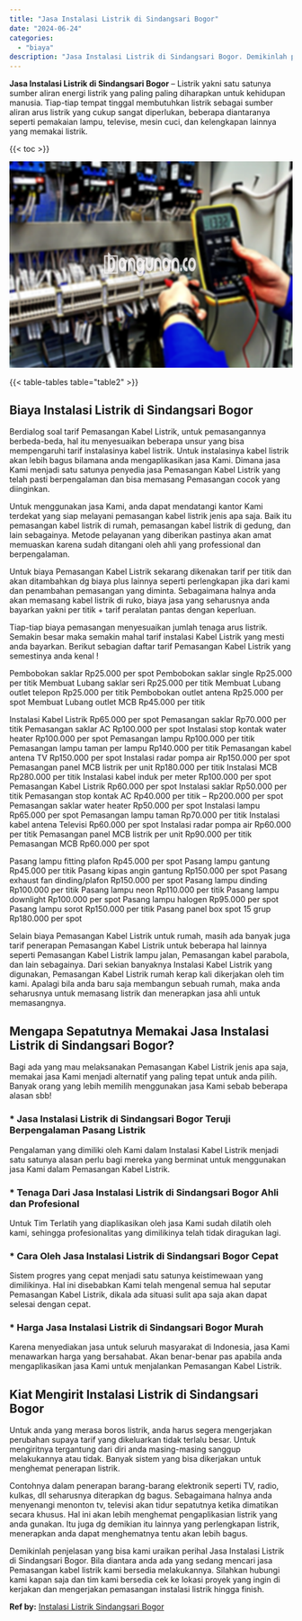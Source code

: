 ```yaml
---
title: "Jasa Instalasi Listrik di Sindangsari Bogor"
date: "2024-06-24"
categories: 
  - "biaya"
description: "Jasa Instalasi Listrik di Sindangsari Bogor. Demikinlah penjelasan yang bisa kami uraikan perihal Jasa Instalasi Listrik di Sindangsari Bogor. Bila diantara..."
---
```


**Jasa Instalasi Listrik di Sindangsari Bogor** – Listrik yakni satu satunya sumber aliran energi listrik yang paling paling diharapkan untuk kehidupan manusia. Tiap-tiap tempat tinggal membutuhkan listrik sebagai sumber aliran arus listrik yang cukup sangat diperlukan, beberapa diantaranya seperti pemakaian lampu, televise, mesin cuci, dan kelengkapan lainnya yang memakai listrik.

{{< toc >}}

![Jasa Instalasi Listrik di Sindangsari Bogor](/images/instalasi-listrik-murah05.png)

{{< table-tables table="table2" >}}

## Biaya Instalasi Listrik di Sindangsari Bogor

Berdialog soal tarif Pemasangan Kabel Listrik, untuk pemasangannya berbeda-beda, hal itu menyesuaikan beberapa unsur yang bisa mempengaruhi tarif instalasinya kabel listrik. Untuk instalasinya kabel listrik akan lebih bagus bilamana anda mengaplikasikan jasa Kami. Dimana jasa Kami menjadi satu satunya penyedia jasa Pemasangan Kabel Listrik yang telah pasti berpengalaman dan bisa memasang Pemasangan cocok yang diinginkan.

Untuk menggunakan jasa Kami, anda dapat mendatangi kantor Kami terdekat yang siap melayani pemasangan kabel listrik jenis apa saja. Baik itu pemasangan kabel listrik di rumah, pemasangan kabel listrik di gedung, dan lain sebagainya. Metode pelayanan yang diberikan pastinya akan amat memuaskan karena sudah ditangani oleh ahli yang professional dan berpengalaman.

Untuk biaya Pemasangan Kabel Listrik sekarang dikenakan tarif per titik dan akan ditambahkan dg biaya plus lainnya seperti perlengkapan jika dari kami dan penambahan pemasangan yang diminta. Sebagaimana halnya anda akan memasang kabel listrik di ruko, biaya jasa yang seharusnya anda bayarkan yakni per titik + tarif peralatan pantas dengan keperluan.

Tiap-tiap biaya pemasangan menyesuaikan jumlah tenaga arus listrik. Semakin besar maka semakin mahal tarif instalasi Kabel Listrik yang mesti anda bayarkan. Berikut sebagian daftar tarif Pemasangan Kabel Listrik yang semestinya anda kenal !

Pembobokan saklar Rp25.000 per spot Pembobokan saklar single Rp25.000 per titik Membuat Lubang saklar seri Rp25.000 per titik Membuat Lubang outlet telepon Rp25.000 per titik Pembobokan outlet antena Rp25.000 per spot Membuat Lubang outlet MCB Rp45.000 per titik

Instalasi Kabel Listrik Rp65.000 per spot Pemasangan saklar Rp70.000 per titik Pemasangan saklar AC Rp100.000 per spot Instalasi stop kontak water heater Rp100.000 per spot Pemasangan lampu Rp100.000 per titik Pemasangan lampu taman per lampu Rp140.000 per titik Pemasangan kabel antena TV Rp150.000 per spot Instalasi radar pompa air Rp150.000 per spot Pemasangan panel MCB listrik per unit Rp180.000 per titik Instalasi MCB Rp280.000 per titik Instalasi kabel induk per meter Rp100.000 per spot Pemasangan Kabel Listrik Rp60.000 per spot Instalasi saklar Rp50.000 per titik Pemasangan stop kontak AC Rp40.000 per titik – Rp200.000 per spot Pemasangan saklar water heater Rp50.000 per spot Instalasi lampu Rp65.000 per spot Pemasangan lampu taman Rp70.000 per titik Instalasi kabel antena Televisi Rp60.000 per spot Instalasi radar pompa air Rp60.000 per titik Pemasangan panel MCB listrik per unit Rp90.000 per titik Pemasangan MCB Rp60.000 per spot

Pasang lampu fitting plafon Rp45.000 per spot Pasang lampu gantung Rp45.000 per titik Pasang kipas angin gantung Rp150.000 per spot Pasang exhaust fan dinding/plafon Rp150.000 per spot Pasang lampu dinding Rp100.000 per titik Pasang lampu neon Rp110.000 per titik Pasang lampu downlight Rp100.000 per spot Pasang lampu halogen Rp95.000 per spot Pasang lampu sorot Rp150.000 per titik Pasang panel box spot 15 grup Rp180.000 per spot

Selain biaya Pemasangan Kabel Listrik untuk rumah, masih ada banyak juga tarif penerapan Pemasangan Kabel Listrik untuk beberapa hal lainnya seperti Pemasangan Kabel Listrik lampu jalan, Pemasangan kabel parabola, dan lain sebagainya. Dari sekian banyaknya Instalasi Kabel Listrik yang digunakan, Pemasangan Kabel Listrik rumah kerap kali dikerjakan oleh tim kami. Apalagi bila anda baru saja membangun sebuah rumah, maka anda seharusnya untuk memasang listrik dan menerapkan jasa ahli untuk memasangnya.

## Mengapa Sepatutnya Memakai Jasa Instalasi Listrik di Sindangsari Bogor?

Bagi ada yang mau melaksanakan Pemasangan Kabel Listrik jenis apa saja, memakai jasa Kami menjadi alternatif yang paling tepat untuk anda pilih. Banyak orang yang lebih memilih menggunakan jasa Kami sebab beberapa alasan sbb!

### \* Jasa Instalasi Listrik di Sindangsari Bogor Teruji Berpengalaman Pasang Listrik

Pengalaman yang dimiliki oleh Kami dalam Instalasi Kabel Listrik menjadi satu satunya alasan perlu bagi mereka yang berminat untuk menggunakan jasa Kami dalam Pemasangan Kabel Listrik.

### \* Tenaga Dari Jasa Instalasi Listrik di Sindangsari Bogor Ahli dan Profesional

Untuk Tim Terlatih yang diaplikasikan oleh jasa Kami sudah dilatih oleh kami, sehingga profesionalitas yang dimilikinya telah tidak diragukan lagi.

### \* Cara Oleh Jasa Instalasi Listrik di Sindangsari Bogor Cepat

Sistem progres yang cepat menjadi satu satunya keistimewaan yang dimilikinya. Hal ini disebabkan Kami telah mengenal semua hal seputar Pemasangan Kabel Listrik, dikala ada situasi sulit apa saja akan dapat selesai dengan cepat.

### \* Harga Jasa Instalasi Listrik di Sindangsari Bogor Murah

Karena menyediakan jasa untuk seluruh masyarakat di Indonesia, jasa Kami menawarkan harga yang bersahabat. Akan benar-benar pas apabila anda mengaplikasikan jasa Kami untuk menjalankan Pemasangan Kabel Listrik.

## Kiat Mengirit Instalasi Listrik di Sindangsari Bogor


Untuk anda yang merasa boros listrik, anda harus segera mengerjakan perubahan supaya tarif yang dikeluarkan tidak terlalu besar. Untuk mengiritnya tergantung dari diri anda masing-masing sanggup melakukannya atau tidak. Banyak sistem yang bisa dikerjakan untuk menghemat penerapan listrik.

Contohnya dalam penerapan barang-barang elektronik seperti TV, radio, kulkas, dll seharusnya diterapkan dg bagus. Sebagaimana halnya anda menyenangi menonton tv, televisi akan tidur sepatutnya ketika dimatikan secara khusus. Hal ini akan lebih menghemat pengaplikasian listrik yang anda gunakan. Itu juga dg demikian itu lainnya yang perlengkapan listrik, menerapkan anda dapat menghematnya tentu akan lebih bagus.

Demikinlah penjelasan yang bisa kami uraikan perihal Jasa Instalasi Listrik di Sindangsari Bogor. Bila diantara anda ada yang sedang mencari jasa Pemasangan kabel listrik kami bersedia melakukannya. Silahkan hubungi kami kapan saja dan tim kami bersedia cek ke lokasi proyek yang ingin di kerjakan dan mengerjakan pemasangan instalasi listrik hingga finish.

**Ref by:** [Instalasi Listrik Sindangsari Bogor](https://id.wikipedia.org/wiki/Instalasi)
